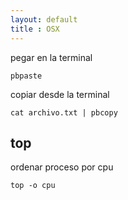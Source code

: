 ```yaml
--- 
layout: default
title : OSX
---
```

pegar en la terminal 
	
	pbpaste

copiar desde la terminal 

	cat archivo.txt | pbcopy 

## top 

ordenar proceso por cpu 

	top -o cpu

